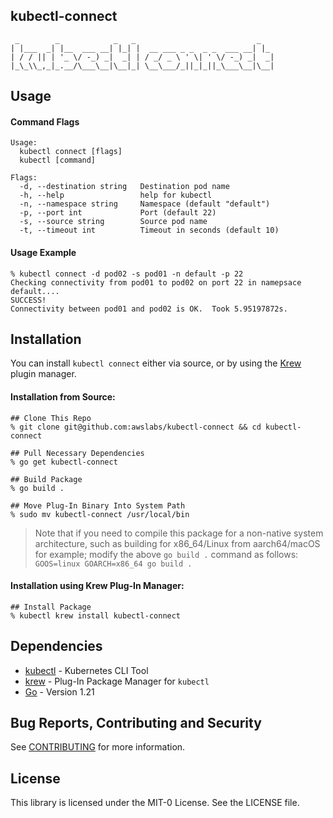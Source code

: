## kubectl-connect

```
 _        _            _   _                           _
| |___  _| |__  ___ __| |_| |  __ ___ _ _  _ _  ___ __| |_
| / / || | '_ \/ -_) _|  _| | / _/ _ \ ' \| ' \/ -_) _|  _|
|_\_\\_,_|_.__/\___\__|\__|_| \__\___/_||_|_||_\___\__|\__|
```

## Usage
#### Command Flags
```
Usage:
  kubectl connect [flags]
  kubectl [command]

Flags:
  -d, --destination string   Destination pod name
  -h, --help                 help for kubectl
  -n, --namespace string     Namespace (default "default")
  -p, --port int             Port (default 22)
  -s, --source string        Source pod name
  -t, --timeout int          Timeout in seconds (default 10)
```
#### Usage Example
```
% kubectl connect -d pod02 -s pod01 -n default -p 22
Checking connectivity from pod01 to pod02 on port 22 in namepsace default....
SUCCESS!
Connectivity between pod01 and pod02 is OK.  Took 5.95197872s.
```

## Installation
You can install `kubectl connect` either via source, or by using the [Krew](https://github.com/kubernetes-sigs/krew) plugin manager.

#### Installation from Source:
```
## Clone This Repo
% git clone git@github.com:awslabs/kubectl-connect && cd kubectl-connect

## Pull Necessary Dependencies
% go get kubectl-connect

## Build Package
% go build .

## Move Plug-In Binary Into System Path
% sudo mv kubectl-connect /usr/local/bin
```
> Note that if you need to compile this package for a non-native system architecture, such as building for x86_64/Linux from aarch64/macOS for example; modify the above `go build .` command as follows: `GOOS=linux GOARCH=x86_64 go build .`

#### Installation using Krew Plug-In Manager:
```
## Install Package
% kubectl krew install kubectl-connect
```

## Dependencies
- [kubectl](https://kubernetes.io/docs/tasks/tools/) - Kubernetes CLI Tool
- [krew](https://github.com/kubernetes-sigs/krew) - Plug-In Package Manager for `kubectl`
- [Go](https://www.golang.org/) - Version 1.21

## Bug Reports, Contributing and Security

See [CONTRIBUTING](CONTRIBUTING.md#security-issue-notifications) for more information.

## License

This library is licensed under the MIT-0 License. See the LICENSE file. 
